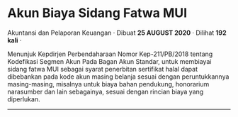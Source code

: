 Akun Biaya Sidang Fatwa MUI
===========================

Akuntansi dan Pelaporan Keuangan · Dibuat **25 AUGUST 2020** · Dilihat **192 kali** ·

Menunjuk Kepdirjen Perbendaharaan Nomor Kep-211/PB/2018 tentang Kodefikasi Segmen Akun Pada Bagan Akun Standar, untuk membiayai sidang fatwa MUI sebagai syarat penerbitan sertifikat halal dapat dibebankan pada kode akun masing belanja sesuai dengan peruntukkannya masing-masing, misalnya untuk biaya bahan pendukung, honorarium narasumber dan lain sebagainya, sesuai dengan rincian biaya yang diperlukan.

  
  
  

* * *